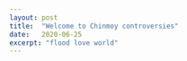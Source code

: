 ```yaml
---
layout: post
title:  "Welcome to Chinmoy controversies"
date:   2020-06-25
excerpt: "flood love world"
---
```

